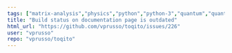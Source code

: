 ```yaml
---
tags: ["matrix-analysis","physics","python","python-3","quantum","quantum-computing","quantum-information","unitaryhack"]
title: "Build status on documentation page is outdated"
html_url: "https://github.com/vprusso/toqito/issues/226"
user: "vprusso"
repo: "vprusso/toqito"
---
```


